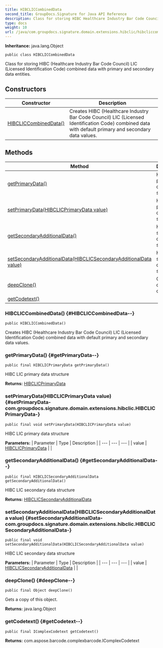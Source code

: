 ```yaml
---
title: HIBCLICCombinedData
second_title: GroupDocs.Signature for Java API Reference
description: Class for storing HIBC Healthcare Industry Bar Code Council LIC Licensed Identification Code combined data with primary and secondary data entities.
type: docs
weight: 10
url: /java/com.groupdocs.signature.domain.extensions.hibclic/hibcliccombineddata/
---
```

**Inheritance:**
java.lang.Object
```
public class HIBCLICCombinedData
```

Class for storing HIBC (Healthcare Industry Bar Code Council) LIC (Licensed Identification Code) combined data with primary and secondary data entities.
## Constructors

| Constructor | Description |
| --- | --- |
| [HIBCLICCombinedData()](#HIBCLICCombinedData--) | Creates HIBC (Healthcare Industry Bar Code Council) LIC (Licensed Identification Code) combined data with default primary and secondary data values. |
## Methods

| Method | Description |
| --- | --- |
| [getPrimaryData()](#getPrimaryData--) | HIBC LIC primary data structure |
| [setPrimaryData(HIBCLICPrimaryData value)](#setPrimaryData-com.groupdocs.signature.domain.extensions.hibclic.HIBCLICPrimaryData-) | HIBC LIC primary data structure |
| [getSecondaryAdditionalData()](#getSecondaryAdditionalData--) | HIBC LIC secondary data structure |
| [setSecondaryAdditionalData(HIBCLICSecondaryAdditionalData value)](#setSecondaryAdditionalData-com.groupdocs.signature.domain.extensions.hibclic.HIBCLICSecondaryAdditionalData-) | HIBC LIC secondary data structure |
| [deepClone()](#deepClone--) | Gets a copy of this object. |
| [getCodetext()](#getCodetext--) |  |
### HIBCLICCombinedData() {#HIBCLICCombinedData--}
```
public HIBCLICCombinedData()
```


Creates HIBC (Healthcare Industry Bar Code Council) LIC (Licensed Identification Code) combined data with default primary and secondary data values.

### getPrimaryData() {#getPrimaryData--}
```
public final HIBCLICPrimaryData getPrimaryData()
```


HIBC LIC primary data structure

**Returns:**
[HIBCLICPrimaryData](../../com.groupdocs.signature.domain.extensions.hibclic/hibclicprimarydata)
### setPrimaryData(HIBCLICPrimaryData value) {#setPrimaryData-com.groupdocs.signature.domain.extensions.hibclic.HIBCLICPrimaryData-}
```
public final void setPrimaryData(HIBCLICPrimaryData value)
```


HIBC LIC primary data structure

**Parameters:**
| Parameter | Type | Description |
| --- | --- | --- |
| value | [HIBCLICPrimaryData](../../com.groupdocs.signature.domain.extensions.hibclic/hibclicprimarydata) |  |

### getSecondaryAdditionalData() {#getSecondaryAdditionalData--}
```
public final HIBCLICSecondaryAdditionalData getSecondaryAdditionalData()
```


HIBC LIC secondary data structure

**Returns:**
[HIBCLICSecondaryAdditionalData](../../com.groupdocs.signature.domain.extensions.hibclic/hibclicsecondaryadditionaldata)
### setSecondaryAdditionalData(HIBCLICSecondaryAdditionalData value) {#setSecondaryAdditionalData-com.groupdocs.signature.domain.extensions.hibclic.HIBCLICSecondaryAdditionalData-}
```
public final void setSecondaryAdditionalData(HIBCLICSecondaryAdditionalData value)
```


HIBC LIC secondary data structure

**Parameters:**
| Parameter | Type | Description |
| --- | --- | --- |
| value | [HIBCLICSecondaryAdditionalData](../../com.groupdocs.signature.domain.extensions.hibclic/hibclicsecondaryadditionaldata) |  |

### deepClone() {#deepClone--}
```
public final Object deepClone()
```


Gets a copy of this object.

**Returns:**
java.lang.Object
### getCodetext() {#getCodetext--}
```
public final IComplexCodetext getCodetext()
```




**Returns:**
com.aspose.barcode.complexbarcode.IComplexCodetext
